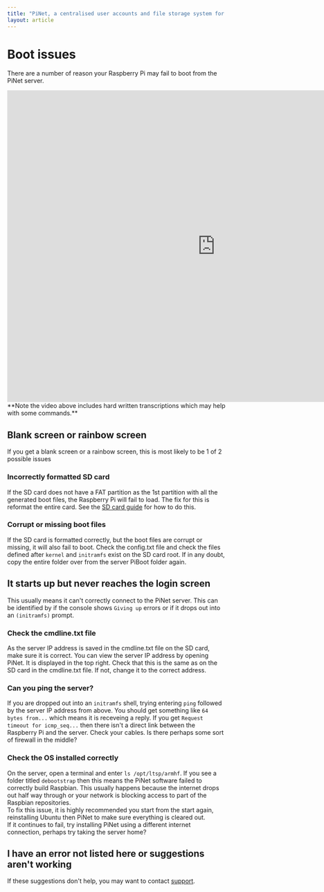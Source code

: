 ```yaml
---
title: "PiNet, a centralised user accounts and file storage system for a Raspberry Pi classroom."
layout: article
---
```


# Boot issues
There are a number of reason your Raspberry Pi may fail to boot from the PiNet server.   

<iframe width="960" height="720" src="https://www.youtube-nocookie.com/embed/WPHsdXXR_Es?rel=0" frameborder="0" allowfullscreen></iframe>
**Note the video above includes hard written transcriptions which may help with some commands.**   
      
## Blank screen or rainbow screen
If you get a blank screen or a rainbow screen, this is most likely to be 1 of 2 possible issues

### Incorrectly formatted SD card
If the SD card does not have a FAT partition as the 1st partition with all the generated boot files, the Raspberry Pi will fail to load. The fix for this is reformat the entire card. See the [SD card guide](../installation/sd-card-copy.html) for how to do this.   

### Corrupt or missing boot files
If the SD card is formatted correctly, but the boot files are corrupt or missing, it will also fail to boot. Check the config.txt file and check the files defined after ```kernel``` and ```initramfs``` exist on the SD card root. If in any doubt, copy the entire folder over from the server PiBoot folder again.   

## It starts up but never reaches the login screen
This usually means it can't correctly connect to the PiNet server. This can be identified by if the console shows ```Giving up``` errors or if it drops out into an ```(initramfs)``` prompt.   

### Check the cmdline.txt file
As the server IP address is saved in the cmdline.txt file on the SD card, make sure it is correct. You can view the server IP address by opening PiNet. It is displayed in the top right. Check that this is the same as on the SD card in the cmdline.txt file. If not, change it to the correct address.   

### Can you ping the server?
If you are dropped out into an ```initramfs``` shell, trying entering ```ping``` followed by the server IP address from above. You should get something like ```64 bytes from...``` which means it is receveing a reply. If you get ```Request timeout for icmp_seq...``` then there isn't a direct link between the Raspberry Pi and the server. Check your cables. Is there perhaps some sort of firewall in the middle?   

### Check the OS installed correctly    
On the server, open a terminal and enter ```ls /opt/ltsp/armhf```.
If you see a folder titled ```debootstrap``` then this means the PiNet software failed to correctly build Raspbian. This usually happens because the internet drops out half way through or your network is blocking access to part of the Raspbian repositories.   
To fix this issue, it is highly recommended you start from the start again, reinstalling Ubuntu then PiNet to make sure everything is cleared out.   
If it continues to fail, try installing PiNet using a different internet connection, perhaps try taking the server home?

## I have an error not listed here or suggestions aren't working
If these suggestions don't help, you may want to contact [support](../support.html).
